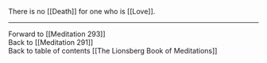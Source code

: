 There is no [[Death]] for one who is [[Love]]. 

___

Forward to [[Meditation 293]]  
Back to [[Meditation 291]]  
Back to table of contents [[The Lionsberg Book of Meditations]]  